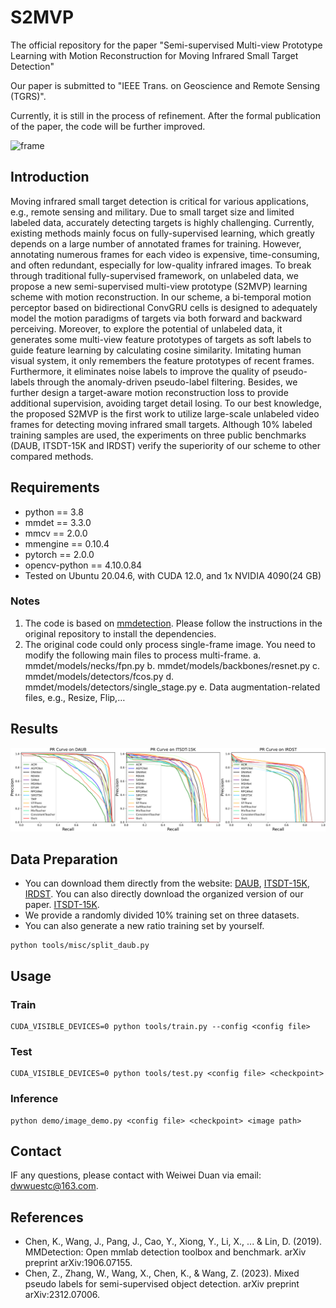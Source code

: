 # S2MVP
The official repository for the paper "Semi-supervised Multi-view Prototype  Learning with Motion Reconstruction for Moving Infrared Small Target Detection"

Our paper is submitted to "IEEE Trans. on Geoscience and Remote Sensing (TGRS)".

Currently, it is still in the process of refinement. After the formal publication of the paper, the code will be further improved.

![frame](frame.png)

## Introduction
Moving infrared small target detection is critical for various applications, e.g., remote sensing and military. Due to small target size and limited labeled data, accurately detecting targets is highly challenging. Currently, existing methods mainly focus on fully-supervised learning, which greatly depends on a large number of annotated frames for training. However, annotating numerous frames for each video is expensive, time-consuming, and often redundant, especially for low-quality infrared images. To break through traditional fully-supervised framework, on unlabeled data, we propose a new semi-supervised multi-view prototype (S2MVP) learning scheme with motion reconstruction. In our scheme, a bi-temporal motion perceptor based on bidirectional ConvGRU cells is designed to adequately model the motion paradigms of targets via both forward and backward perceiving. Moreover, to explore the potential of unlabeled data, it generates some multi-view feature prototypes of targets as soft labels to guide feature learning by calculating cosine similarity. Imitating human visual system, it only remembers the feature prototypes of recent frames. Furthermore, it eliminates noise labels to improve the quality of pseudo-labels through the anomaly-driven pseudo-label filtering. Besides, we further design a target-aware motion reconstruction loss to provide additional supervision, avoiding target detail losing. To our best knowledge, the proposed S2MVP is the first work to utilize large-scale unlabeled video frames for detecting moving infrared small targets. Although 10\% labeled training samples are used, the experiments on three public benchmarks (DAUB, ITSDT-15K and IRDST) verify the superiority of our scheme to other compared methods.

## Requirements
- python == 3.8
- mmdet == 3.3.0
- mmcv == 2.0.0
- mmengine == 0.10.4
- pytorch == 2.0.0
- opencv-python == 4.10.0.84
- Tested on Ubuntu 20.04.6, with CUDA 12.0, and 1x NVIDIA 4090(24 GB)

### Notes
1. The code is based on [mmdetection](https://github.com/open-mmlab/mmdetection). Please follow the instructions in the original repository to install the dependencies.
2. The original code could only process single-frame image. You need to modify the following main files to process multi-frame.
a. mmdet/models/necks/fpn.py
b. mmdet/models/backbones/resnet.py
c. mmdet/models/detectors/fcos.py
d. mmdet/models/detectors/single_stage.py
e. Data augmentation-related files, e.g., Resize, Flip,… 

## Results
![pr](pr.png)

## Data Preparation
- You can download them directly from the website: [DAUB](https://www.scidb.cn/en/detail?dataSetId=720626420933459968), [ITSDT-15K](https://www.scidb.cn/en/detail?dataSetId=de971a1898774dc5921b68793817916e&dataSetType=journal), [IRDST](https://xzbai.buaa.edu.cn/datasets.html). You can also directly download the organized version of our paper. [ITSDT-15K](https://drive.google.com/file/d/1nnlXK0QCoFqToOL-7WdRQCZfbGJvHLh2/view?usp=sharing). 
- We provide a randomly divided 10% training set on three datasets.
- You can also generate a new ratio training set by yourself.
```
python tools/misc/split_daub.py
```

## Usage

### Train
```
CUDA_VISIBLE_DEVICES=0 python tools/train.py --config <config file> 
```
### Test
```
CUDA_VISIBLE_DEVICES=0 python tools/test.py <config file> <checkpoint>
```
### Inference
```
python demo/image_demo.py <config file> <checkpoint> <image path>
```
## Contact
IF any questions, please contact with Weiwei Duan via email: [dwwuestc@163.com]().
## References
- Chen, K., Wang, J., Pang, J., Cao, Y., Xiong, Y., Li, X., ... & Lin, D. (2019). MMDetection: Open mmlab detection toolbox and benchmark. arXiv preprint arXiv:1906.07155.
- Chen, Z., Zhang, W., Wang, X., Chen, K., & Wang, Z. (2023). Mixed pseudo labels for semi-supervised object detection. arXiv preprint arXiv:2312.07006.


